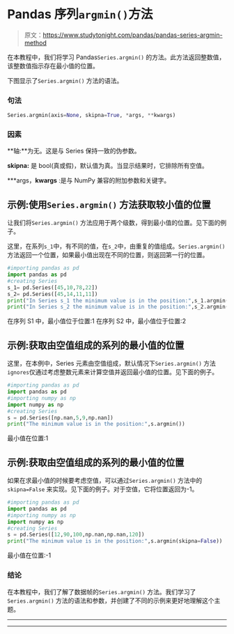 # Pandas 序列`argmin()`方法

> 原文：<https://www.studytonight.com/pandas/pandas-series-argmin-method>

在本教程中，我们将学习 Pandas`Series.argmin()` 的方法。此方法返回整数值，该整数值指示存在最小值的位置。

下图显示了`Series.argmin()` 方法的语法。

### 句法

```py
Series.argmin(axis=None, skipna=True, *args, **kwargs)
```

### 因素

**轴:**为无。这是与 Series 保持一致的伪参数。

**skipna:** 是 bool(真或假)，默认值为真。当显示结果时，它排除所有空值。

***args，**kwargs** :是与 NumPy 兼容的附加参数和关键字。

## 示例:使用`Series.argmin()` 方法获取较小值的位置

让我们将`Series.argmin()` 方法应用于两个级数，得到最小值的位置。见下面的例子。

这里，在系列`s_1`中，有不同的值，在`s_2`中，由重复的值组成。`Series.argmin()` 方法返回一个位置，如果最小值出现在不同的位置，则返回第一行的位置。

```py
#importing pandas as pd
import pandas as pd
#creating Series
s_1= pd.Series([45,10,78,22])
s_2= pd.Series([45,14,11,11])
print("In Series s_1 the minimum value is in the position:",s_1.argmin())
print("In Series s_2 the minimum value is in the position:",s_2.argmin())
```

在序列 S1 中，最小值位于位置:1
在序列 S2 中，最小值位于位置:2

## 示例:获取由空值组成的系列的最小值的位置

这里，在本例中，Series 元素由空值组成，默认情况下`Series.argmin()` 方法`ignores`仅通过考虑整数元素来计算空值并返回最小值的位置。见下面的例子。

```py
#importing pandas as pd
import pandas as pd
#importing numpy as np
import numpy as np
#creating Series
s = pd.Series([np.nan,5,9,np.nan])
print("The minimum value is in the position:",s.argmin())
```

最小值在位置:1

## 示例:获取由空值组成的系列的最小值的位置

如果在求最小值的时候要考虑空值，可以通过`Series.argmin()` 方法中的`skipna=False` 来实现。见下面的例子。对于空值，它将位置返回为-1。

```py
#importing pandas as pd
import pandas as pd
#importing numpy as np
import numpy as np
#creating Series
s = pd.Series([12,90,100,np.nan,np.nan,120])
print("The minimum value is in the position:",s.argmin(skipna=False))
```

最小值在位置:-1

### 结论

在本教程中，我们了解了数据帧的`Series.argmin()` 方法。我们学习了`Series.argmin()` 方法的语法和参数，并创建了不同的示例来更好地理解这个主题。

* * *

* * *